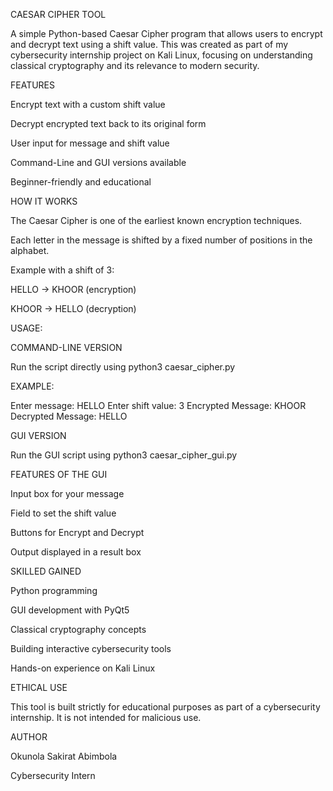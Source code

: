 CAESAR CIPHER TOOL

A simple Python-based Caesar Cipher program that allows users to encrypt and decrypt text using a shift value.
This was created as part of my cybersecurity internship project on Kali Linux, focusing on understanding classical cryptography and its relevance to modern security.

FEATURES

Encrypt text with a custom shift value

Decrypt encrypted text back to its original form

User input for message and shift value

Command-Line and GUI versions available

Beginner-friendly and educational

HOW IT WORKS

The Caesar Cipher is one of the earliest known encryption techniques.

Each letter in the message is shifted by a fixed number of positions in the alphabet.

Example with a shift of 3:

HELLO → KHOOR (encryption)

KHOOR → HELLO (decryption)

USAGE:

COMMAND-LINE VERSION

Run the script directly using python3 caesar_cipher.py

EXAMPLE:

Enter message: HELLO
Enter shift value: 3
Encrypted Message: KHOOR
Decrypted Message: HELLO

GUI VERSION

Run the GUI script using python3 caesar_cipher_gui.py

FEATURES OF THE GUI

Input box for your message

Field to set the shift value

Buttons for Encrypt and Decrypt

Output displayed in a result box

SKILLED GAINED

Python programming 

GUI development with PyQt5

Classical cryptography concepts

Building interactive cybersecurity tools

Hands-on experience on Kali Linux

ETHICAL USE

This tool is built strictly for educational purposes as part of a cybersecurity internship.
It is not intended for malicious use.

AUTHOR

Okunola Sakirat Abimbola

Cybersecurity Intern
